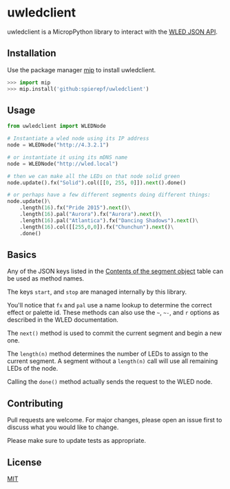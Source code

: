 # uwledclient

uwledclient is a MicropPython library to interact with the [WLED JSON API](https://kno.wled.ge/interfaces/json-api/).

## Installation

Use the package manager [mip](https://docs.micropython.org/en/latest/reference/packages.html#installing-packages-with-mip) to install uwledclient.

```python
>>> import mip
>>> mip.install('github:spierepf/uwledclient')
```

## Usage

```python
from uwledclient import WLEDNode

# Instantiate a wled node using its IP address
node = WLEDNode("http://4.3.2.1")

# or instantiate it using its mDNS name
node = WLEDNode("http://wled.local")

# then we can make all the LEDs on that node solid green
node.update().fx("Solid").col([[0, 255, 0]]).next().done()

# or perhaps have a few different segments doing different things:
node.update()\
    .length(16).fx("Pride 2015").next()\
    .length(16).pal("Aurora").fx("Aurora").next()\
    .length(16).pal("Atlantica").fx("Dancing Shadows").next()\
    .length(16).col([[255,0,0]).fx("Chunchun").next()\
    .done()
```

## Basics

Any of the JSON keys listed in the [Contents of the segment object](https://kno.wled.ge/interfaces/json-api/#contents-of-the-segment-object) table can be used as
method names.

The keys `start`, and `stop` are managed internally by this library.

You'll notice that `fx` and `pal` use a name lookup to determine the correct effect or
palette id. These methods can also use the `~`, `~-`, and `r` options as described in
the WLED documentation.

The `next()` method is used to commit the current segment and begin a new one.

The `length(n)` method determines the number of LEDs to assign to the current
segment. A segment without a `length(n)` call will use all remaining LEDs of the node.

Calling the `done()` method actually sends the request to the WLED node.
## Contributing

Pull requests are welcome. For major changes, please open an issue first
to discuss what you would like to change.

Please make sure to update tests as appropriate.

## License

[MIT](https://choosealicense.com/licenses/mit/)